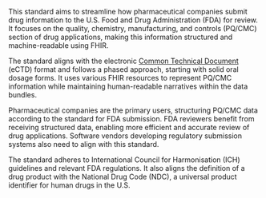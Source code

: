 This standard aims to streamline how pharmaceutical companies submit drug information to the U.S. Food and Drug Administration (FDA) for review. It focuses on the quality, chemistry, manufacturing, and controls (PQ/CMC) section of drug applications, making this information structured and machine-readable using FHIR.

The standard aligns with the electronic [Common Technical Document](https://build.fhir.org/ig/HL7/FHIR-us-pq-cmc) (eCTD) format and follows a phased approach, starting with solid oral dosage forms. It uses various FHIR resources to represent PQ/CMC information while maintaining human-readable narratives within the data bundles.

Pharmaceutical companies are the primary users, structuring PQ/CMC data according to the standard for FDA submission. FDA reviewers benefit from receiving structured data, enabling more efficient and accurate review of drug applications. Software vendors developing regulatory submission systems also need to align with this standard.

The standard adheres to International Council for Harmonisation (ICH) guidelines and relevant FDA regulations. It also aligns the definition of a drug product with the National Drug Code (NDC), a universal product identifier for human drugs in the U.S.